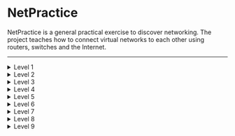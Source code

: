 # NetPractice

NetPractice is a general practical exercise to discover networking.
The project teaches how to connect virtual networks to each other using routers, switches and the Internet.

---

<details>
    <summary>Level 1</summary>
    <h3>Exercise</h3>
    <img src="https://github.com/Elliop/NetPractice/blob/main/img/Exercise1.png" alt="Exercise1"></img>
    <h3>Solution</h3>
    <img src="https://github.com/Elliop/NetPractice/blob/main/img/Solution1.png" alt="Solution1"></img>
</details>

<details>
    <summary>Level 2</summary>
    <h3>Exercise</h3>
    <img src="https://github.com/Elliop/NetPractice/blob/main/img/Exercise2.png" alt="Exercise2"></img>
    <h3>Solution</h3>
    <img src="https://github.com/Elliop/NetPractice/blob/main/img/Solution2.png" alt="Solution2"></img>
</details>

<details>
    <summary>Level 3</summary>
    <h3>Exercise</h3>
    <img src="https://github.com/Elliop/NetPractice/blob/main/img/Exercise3.png" alt="Exercise3"></img>
    <h3>Solution</h3>
    <img src="https://github.com/Elliop/NetPractice/blob/main/img/Solution3.png" alt="Solution3"></img>
</details>

<details>
    <summary>Level 4</summary>
    <h3>Exercise</h3>
    <img src="https://github.com/Elliop/NetPractice/blob/main/img/Exercise4.png" alt="Exercise4"></img>
    <h3>Solution</h3>
    <img src="https://github.com/Elliop/NetPractice/blob/main/img/Solution4.png" alt="Solution4"></img>
</details>

<details>
    <summary>Level 5</summary>
    <h3>Exercise</h3>
    <img src="https://github.com/Elliop/NetPractice/blob/main/img/Exercise5.png" alt="Exercise5"></img>
    <h3>Solution</h3>
    <img src="https://github.com/Elliop/NetPractice/blob/main/img/Solution5.png" alt="Solution5"></img>
</details>

<details>
    <summary>Level 6</summary>
    <h3>Exercise</h3>
    <img src="https://github.com/Elliop/NetPractice/blob/main/img/Exercise6.png" alt="Exercise6"></img>
    <h3>Solution</h3>
    <img src="https://github.com/Elliop/NetPractice/blob/main/img/Solution6.png" alt="Solution6"></img>
</details>

<details>
    <summary>Level 7</summary>
    <h3>Exercise</h3>
    <img src="https://github.com/Elliop/NetPractice/blob/main/img/Exercise7.png" alt="Exercise7"></img>
    <h3>Solution</h3>
    <img src="https://github.com/Elliop/NetPractice/blob/main/img/Solution7.png" alt="Solution7"></img>
</details>

<details>
    <summary>Level 8</summary>
    <h3>Exercise</h3>
    <img src="https://github.com/Elliop/NetPractice/blob/main/img/Exercise8.png" alt="Exercise8"></img>
    <h3>Solution</h3>
    <img src="https://github.com/Elliop/NetPractice/blob/main/img/Solution8.png" alt="Solution8"></img>
</details>

<details>
    <summary>Level 9</summary>
    <h3>Exercise</h3>
    <img src="https://github.com/Elliop/NetPractice/blob/main/img/Exercise9.png" alt="Exercise9"></img>
    <h3>Solution</h3>
    <img src="https://github.com/Elliop/NetPractice/blob/main/img/Solution9.png" alt="Solution9"></img>
</details>
